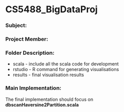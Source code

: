 # CS5488_BigDataProj

### Subject:

### Project Member:

### Folder Description:
- scala - include all the scala code for development
- rstudio - R command for generating visualisations
- results - final visualisation results

### Main Implementation:
The final implementation should focus on **dbscanHaversine2Partition.scala**
